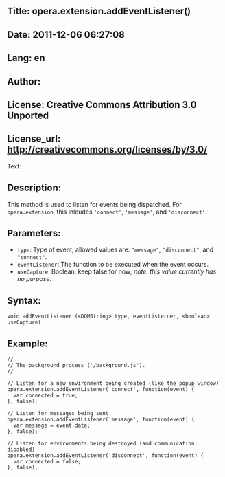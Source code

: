 Title: opera.extension.addEventListener()
----
Date: 2011-12-06 06:27:08
----
Lang: en
----
Author: 
----
License: Creative Commons Attribution 3.0 Unported
----
License_url: http://creativecommons.org/licenses/by/3.0/
----
Text:

<h2>Description:</h2>

<p>This method is used to listen for events being dispatched. For <code>opera.extension</code>, this inlcudes <code>&#39;connect&#39;</code>, <code>&#39;message&#39;</code>, and <code>&#39;disconnect&#39;</code>.</p>

<h2>Parameters:</h2>

<ul>
    <li><code>type</code>: Type of event; allowed values are: <code>&quot;message&quot;</code>, <code>&quot;disconnect&quot;</code>, and <code>&quot;connect&quot;</code>.</li>
    <li><code>eventListener</code>: The function to be executed when the event occurs.</li>
    <li><code>useCapture</code>: Boolean, keep false for now; <i>note: this value currently has no purpose</i>.</li>
</ul>

<h2>Syntax:</h2>

<p><code>void addEventListener (&lt;DOMString&gt; type, eventListerner, &lt;boolean&gt; useCapture)</code></p>

<h2>Example:</h2>

<pre><code>//
// The background process (&#39;/background.js&#39;). 
//

// Listen for a new environment being created (like the popup window) 
opera.extension.addEventListener(&#39;connect&#39;, function(event) {
  var connected = true;
}, false);

// Listen for messages being sent
opera.extension.addEventListener(&#39;message&#39;, function(event) {
  var message = event.data;
}, false);

// Listen for environments being destroyed (and communication disabled)
opera.extension.addEventListener(&#39;disconnect&#39;, function(event) {
  var connected = false;
}, false);</code></pre>



